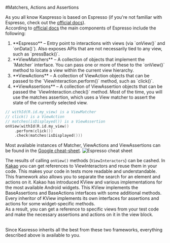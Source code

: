 #Matchers, Actions and Assertions

As you all know Kaspresso is based on Espresso (if you're not familiar with Espresso, check out the [official docs](https://developer.android.com/training/testing/espresso)).
<br>According to [official docs](https://developer.android.com/training/testing/espresso/basics) the main components of Espresso include the following:
<ol>
    <li> **Espresso** – Entry point to interactions with views (via `onView()` and `onData()`). Also exposes APIs that are not necessarily tied to any view, such as `pressBack()`.</li>
    <li> **ViewMatchers** – A collection of objects that implement the `Matcher<? super View>` interface. You can pass one or more of these to the `onView()` method to locate a view within the current view hierarchy.</li>
    <li> **ViewActions** – A collection of ViewAction objects that can be passed to the `ViewInteraction.perform()` method, such as `click()`.</li>
    <li> **ViewAssertions** – A collection of ViewAssertion objects that can be passed the `ViewInteraction.check()` method. Most of the time, you will use the matches assertion, which uses a View matcher to assert the state of the currently selected view.</li>
</ol>

```kotlin
// withId(R.id.my_view) is a ViewMatcher
// click() is a ViewAction
// matches(isDisplayed()) is a ViewAssertion
onView(withId(R.id.my_view))
    .perform(click())
    .check(matches(isDisplayed()))
```

Most available instances of Matcher, ViewActions and ViewAssertions can be found in the [Google cheat-sheet](https://developer.android.com/training/testing/espresso/cheat-sheet).
<img src="../Images/Matchers_actions_assertions/Espresso_cheat_sheet.png" alt="Espresso cheat sheet"/>

The results of calling `onView()` methods (`ViewInteractors`) can be cashed. In [Kakao](https://github.com/KakaoCup/Kakao) you can get references to ViewInteractors and reuse them in your code. This makes your code in tests more readable and understandable.
<br>This framework also allows you to separate the search for an element and actions on it. Kakao has introduced KView and various implementations for the most available Android widgets. This KView implements the BaseAssertions and BaseActions interfaces with some additional methods. Every inheritor of KView implements its own interfaces for assertions and actions for some widget-specific methods.
<br>As a result, you can get a reference to specific views from your test code and make the necessary assertions and actions on it in the view block.

<br>Since Kasresso inherits all the best from these two frameworks, everything described above is available to you.

